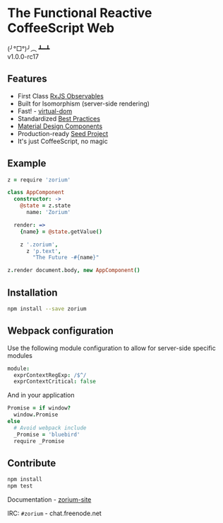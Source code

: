 # The Functional Reactive CoffeeScript Web <a class="anchor" name="intro"></a>

(╯°□°)╯︵ ┻━┻  
v1.0.0-rc17

## Features <a class="anchor" name="intro_features"></a>

  - First Class [RxJS Observables](https://github.com/Reactive-Extensions/RxJS)
  - Built for Isomorphism (server-side rendering)
  - Fast! - [virtual-dom](http://vdom-benchmark.github.io/vdom-benchmark/)
  - Standardized [Best Practices](/best-practices)
  - [Material Design Components](/paper)
  - Production-ready [Seed Project](https://github.com/Zorium/zorium-seed)
  - It's just CoffeeScript, no magic

## Example <a class="anchor" name="intro_example"></a>

```coffee
z = require 'zorium'

class AppComponent
  constructor: ->
    @state = z.state
      name: 'Zorium'

  render: =>
    {name} = @state.getValue()

    z '.zorium',
      z 'p.text',
        "The Future -#{name}"

z.render document.body, new AppComponent()
```

## Installation <a class="anchor" name="intro_installation"></a>

```bash
npm install --save zorium
```

## Webpack configuration

Use the following module configuration to allow for server-side specific modules

```coffee
module:
  exprContextRegExp: /$^/
  exprContextCritical: false
```

And in your application

```coffee
Promise = if window?
  window.Promise
else
  # Avoid webpack include
  _Promise = 'bluebird'
  require _Promise
```

## Contribute <a class="anchor" name="intro_contribute"></a>

```bash
npm install
npm test
```

Documentation -  [zorium-site](https://github.com/Zorium/zorium-site)

IRC: `#zorium` - chat.freenode.net
